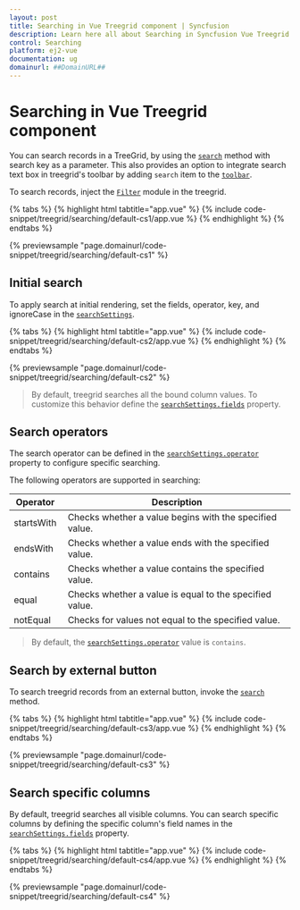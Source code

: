 ```yaml
---
layout: post
title: Searching in Vue Treegrid component | Syncfusion
description: Learn here all about Searching in Syncfusion Vue Treegrid component of Syncfusion Essential JS 2 and more.
control: Searching 
platform: ej2-vue
documentation: ug
domainurl: ##DomainURL##
---
```


# Searching in Vue Treegrid component

You can search records in a TreeGrid, by using the [`search`](https://ej2.syncfusion.com/vue/documentation/api/treegrid/#search) method with search key as a parameter. This also provides an option to integrate search text box in treegrid's toolbar by adding `search` item to the [`toolbar`](https://ej2.syncfusion.com/vue/documentation/api/treegrid/#toolbar).

To search records, inject the [`Filter`](https://ej2.syncfusion.com/vue/documentation/api/treegrid/#fitermodule) module in the treegrid.

{% tabs %}
{% highlight html tabtitle="app.vue" %}
{% include code-snippet/treegrid/searching/default-cs1/app.vue %}
{% endhighlight %}
{% endtabs %}
        
{% previewsample "page.domainurl/code-snippet/treegrid/searching/default-cs1" %}

## Initial search

To apply search at initial rendering, set the fields, operator, key, and ignoreCase in the [`searchSettings`](https://ej2.syncfusion.com/vue/documentation/api/treegrid/#searchsettings).

{% tabs %}
{% highlight html tabtitle="app.vue" %}
{% include code-snippet/treegrid/searching/default-cs2/app.vue %}
{% endhighlight %}
{% endtabs %}
        
{% previewsample "page.domainurl/code-snippet/treegrid/searching/default-cs2" %}

> By default, treegrid searches all the bound column values. To customize this behavior define the [`searchSettings.fields`](https://ej2.syncfusion.com/vue/documentation/api/treegrid/searchSettingsModel/#fields) property.

## Search operators

The search operator can be defined in the [`searchSettings.operator`](https://ej2.syncfusion.com/vue/documentation/api/treegrid/searchSettingsModel/#operator) property to configure specific searching.

The following operators are supported in searching:

Operator |Description
-----|-----
startsWith |Checks whether a value begins with the specified value.
endsWith |Checks whether a value ends with the specified value.
contains |Checks whether a value contains the specified value.
equal |Checks whether a value is equal to the specified value.
notEqual |Checks for values not equal to the specified value.

> By default, the [`searchSettings.operator`](https://ej2.syncfusion.com/vue/documentation/api/treegrid/searchSettingsModel/#operator) value is `contains`.

## Search by external button

To search treegrid records from an external button, invoke the [`search`](https://ej2.syncfusion.com/vue/documentation/api/treegrid/#search) method.

{% tabs %}
{% highlight html tabtitle="app.vue" %}
{% include code-snippet/treegrid/searching/default-cs3/app.vue %}
{% endhighlight %}
{% endtabs %}
        
{% previewsample "page.domainurl/code-snippet/treegrid/searching/default-cs3" %}

## Search specific columns

By default, treegrid searches all visible columns. You can search specific columns by defining the specific column's field names in the [`searchSettings.fields`](https://ej2.syncfusion.com/vue/documentation/api/treegrid/searchSettingsModel/#fields) property.

{% tabs %}
{% highlight html tabtitle="app.vue" %}
{% include code-snippet/treegrid/searching/default-cs4/app.vue %}
{% endhighlight %}
{% endtabs %}
        
{% previewsample "page.domainurl/code-snippet/treegrid/searching/default-cs4" %}